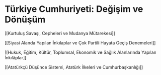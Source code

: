 # Türkiye Cumhuriyeti: Değişim ve Dönüşüm

[[Kurtuluş Savaşı, Cepheleri ve Mudanya Mütarekesi]]

[[Siyasi Alanda Yapılan İnkılaplar ve Çok Partili Hayata Geçiş Denemeleri]]

[[Hukuk, Eğitim, Kültür, Toplumsal, Ekonomik ve Sağlık Alanlarında Yapılan İnkılâplar]]

[[Atatürkçü Düşünce Sistemi, Atatürk İlkeleri ve Cumhurbaşkanlığı]]